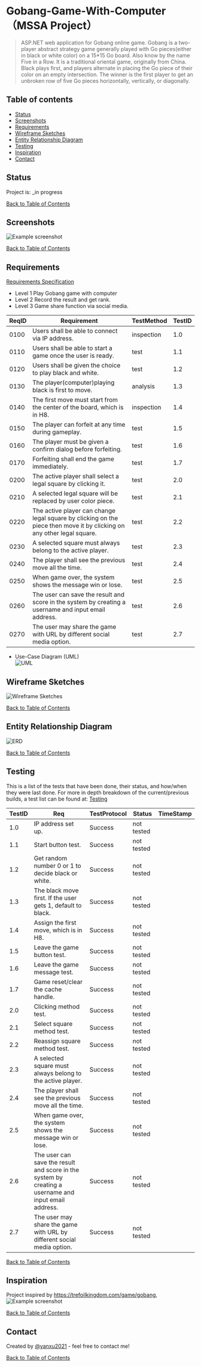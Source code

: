 # Gobang-Game-With-Computer（MSSA Project）
>ASP.NET web application for Gobang online game.
>Gobang is a two-player abstract strategy game generally played with Go pieces(either in black or white color) on a 15*15 Go board. Also know by the name Five in a Row.
>It is a traditional oriental game, originally from China. 
>Black plays first, and players alternate in placing the Go piece of their color on an empty intersection. 
>The winner is the first player to get an unbroken row of five Go pieces horizontally, vertically, or diagonally.

## Table of contents
* [Status](#status)
* [Screenshots](#screenshots)
* [Requirements](#Requirements)
* [Wireframe Sketches](#Wireframe-Sketches)
* [Entity Relationship Diagram](#Entity-Relationship-Diagram)
* [Testing](#Testing)
* [Inspiration](#inspiration)
* [Contact](#contact)

## Status
Project is: _in progress

[Back to Table of Contents](https://github.com/yanxu2021/Gobang-Game-With-Computer/edit/main/README.md#table-of-contents)

## Screenshots
![Example screenshot](https://github.com/)

[Back to Table of Contents](https://github.com/yanxu2021/Gobang-Game-With-Computer/edit/main/README.md#table-of-contents)

## Requirements
[Requirements Specification](https://github.com/yanxu2021/Gobang-Game-With-Computer/blob/main/Requirements%20Specification.md)
* Level 1 Play Gobang game with computer
* Level 2 Record the result and get rank.
* Level 3 Game share function via social media. 

|ReqID|Requirement|TestMethod|TestID|
|---|---|--|---|
|0100| Users shall be able to connect via IP address. |inspection|1.0|
|0110 |Users shall be able to start a game once the user is ready. |test|1.1|
|0120| Users shall be given the choice to play black and white. |test|1.2|
|0130| The player(computer)playing black is first to move. |analysis|1.3|
|0140|The first move must start from the center of the board, which is in H8. |inspection|1.4|
|0150 |The player can forfeit at any time during gameplay. |test|1.5|
|0160| The player must be given a confirm dialog before forfeiting. |test|1.6|
|0170 | Forfeiting shall end the game immediately. |test|1.7|
|0200| The active player shall select a legal square by clicking it. |test|2.0|
|0210| A selected legal square will be replaced by user color piece. |test|2.1|
|0220| The active player can change legal square by clicking on the piece then move it by clicking on any other legal square. |test|2.2|
|0230| A selected square must always belong to the active player. |test|2.3|
|0240| The player shall see the previous move all the time. |test|2.4|
|0250| When game over, the system shows the message win or lose. |test|2.5|
|0260| The user can save the result and score in the system by creating a username and input email address. |test|2.6|
|0270| The user may share the game with URL by different social media option. |test|2.7|

* Use-Case Diagram (UML)
<br>![UML](https://)</br>

## Wireframe Sketches
![Wireframe Sketches](https://github.com/yanxu2021/Gobang-Game-With-Computer/blob/main/Gobang%20Game%20Wire%20Frame%20Sketches%20.jpg)

[Back to Table of Contents](https://github.com/yanxu2021/Gobang-Game-With-Computer/edit/main/README.md#table-of-contents)

## Entity Relationship Diagram
![ERD](https://github.com/yanxu2021/Gobang-Game-With-Computer/blob/main/Gobang%20Game%20ERD.JPG)

[Back to Table of Contents](https://github.com/yanxu2021/Gobang-Game-With-Computer/edit/main/README.md#table-of-contents)

## Testing
This is a list of the tests that have been done, their status, and how/when they were last done. For more in depth breakdown of the current/previous builds, a test list can be found at:
[Testing](https://github.com/yanxu2021/Gobang-Game-With-Computer/blob/main/Testing.md)

|TestID|Req|TestProtocol|Status|TimeStamp|
|---|---|---|---|---|
|1.0|IP address set up. |Success |not tested|
|1.1 |Start button test. |Success |not tested|
|1.2|Get random number 0 or 1 to decide black or white. |Success |not tested|
|1.3|The black move first. If the user gets 1, default to black. |Success |not tested|
|1.4|Assign the first move, which is in H8. |Success |not tested|
|1.5 | Leave the game button test. |Success |not tested|
|1.6| Leave the game message test. |Success |not tested|
|1.7 | Game reset/clear the cache handle. |Success |not tested|
|2.0| Clicking method test. |Success |not tested|
|2.1|Select square method test. |Success |not tested|
|2.2| Reassign square method test. |Success |not tested|
|2.3| A selected square must always belong to the active player. |Success |not tested|
|2.4| The player shall see the previous move all the time. |Success |not tested|
|2.5| When game over, the system shows the message win or lose. |Success |not tested|
|2.6| The user can save the result and score in the system by creating a username and input email address. |Success |not tested|
|2.7| The user may share the game with URL by different social media option. |Success |not tested|

[Back to Table of Contents](https://github.com/yanxu2021/Gobang-Game-With-Computer/edit/main/README.md#table-of-contents)

## Inspiration
Project inspired by https://trefoilkingdom.com/game/gobang, 
![Example screenshot](https://github.com/yanxu2021/Gobang-Game-With-Computer/blob/main/Game%20Inspired.JPG)

[Back to Table of Contents](https://github.com/yanxu2021/Gobang-Game-With-Computer/edit/main/README.md#table-of-contents)

## Contact
Created by [@yanxu2021](https://www.linkedin.com/in/yanxu2021/) - feel free to contact me!

[Back to Table of Contents](https://github.com/yanxu2021/Gobang-Game-With-Computer/edit/main/README.md#table-of-contents)
